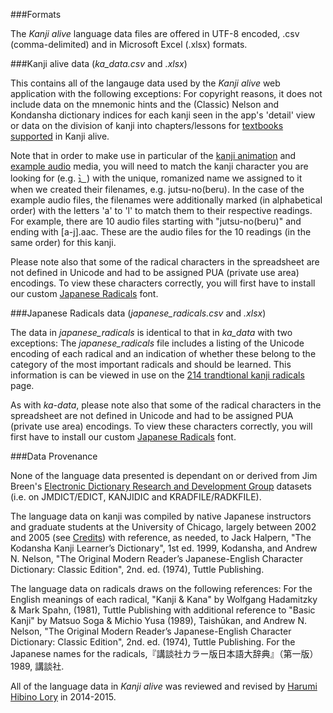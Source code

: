 ###Formats

The _Kanji alive_ language data files are offered in UTF-8 encoded, .csv (comma-delimited) and in Microsoft Excel (.xlsx) formats. 

###Kanji alive data (_ka_data.csv_ and _.xlsx_)

This contains all of the langauge data used by the _Kanji alive_ web application with the following exceptions: For copyright reasons, it does not include data on the mnemonic hints and the (Classic) Nelson and Kondansha dictionary indices for each kanji seen in the app's 'detail' view or data on the division of kanji into chapters/lessons for [textbooks supported](http://kanjialive.com/supported-textbooks/) in Kanji alive.

Note that in order to make use in particular of the [kanji animation](https://github.com/kintopp/Kanji-alive/tree/master/kanji-animations) and [example audio](https://github.com/kintopp/Kanji-alive/tree/master/examples-audio) media, you will need to match the kanji character you are looking for (e.g. ⻌) with the unique, romanized name we assigned to it when we created their filenames, e.g. jutsu-no(beru). In the case of the example audio files, the filenames were additionally marked (in alphabetical order) with the letters 'a' to 'l' to match them to their respective readings. For example, there are 10 audio files starting with "jutsu-no(beru)" and ending with [a-j].aac. These are the audio files for the 10 readings (in the same order) for this kanji.

Please note also that some of the radical characters in the spreadsheet are not defined in Unicode and had to be assigned PUA (private use area) encodings. To view these characters correctly, you will first have to install our custom [Japanese Radicals](https://github.com/kintopp/Kanji-alive/tree/master/radicals-font) font. 

###Japanese Radicals data (_japanese_radicals.csv_ and _.xlsx_)

The data in _japanese_radicals_ is identical to that in _ka_data_ with two exceptions: The _japanese_radicals_ file includes a listing of the Unicode encoding of each radical and an indication of whether these belong to the category of the most important radicals and should be learned. This information is can be viewed in use on the [214 trandtional kanji radicals](http://kanjialive.com/214-traditional-kanji-radicals/) page. 

As with _ka-data_, please note also that some of the radical characters in the spreadsheet are not defined in Unicode and had to be assigned PUA (private use area) encodings. To view these characters correctly, you will first have to install our custom [Japanese Radicals](https://github.com/kintopp/Kanji-alive/tree/master/radicals-font) font. 

###Data Provenance

None of the language data presented is dependant on or derived from Jim Breen's [Electronic Dictionary Research and Development Group](http://www.edrdg.org) datasets (i.e. on JMDICT/EDICT, KANJIDIC and KRADFILE/RADKFILE). 

The language data on kanji was compiled by native Japanese instructors and graduate students at the University of Chicago, largely between 2002 and 2005 (see [Credits](http://kanjialive.com/credits/)) with reference, as needed, to Jack Halpern, "The Kodansha Kanji Learner’s Dictionary", 1st ed. 1999, Kodansha, and Andrew N. Nelson, "The Original Modern Reader’s Japanese-English Character Dictionary: Classic Edition", 2nd. ed. (1974), Tuttle Publishing. 

The language data on radicals draws on the following references: For the English meanings of each radical, "Kanji & Kana" by Wolfgang Hadamitzky & Mark Spahn, (1981), Tuttle Publishing with additional reference to "Basic Kanji" by Matsuo Soga & Michio Yusa (1989), Taishūkan, and Andrew N. Nelson, "The Original Modern Reader’s Japanese-English Character Dictionary: Classic Edition", 2nd. ed. (1974), Tuttle Publishing. For the Japanese names for the radicals,『講談社カラー版日本語大辞典』（第一版）1989, 講談社.

All of the language data in _Kanji alive_ was reviewed and revised by [Harumi Hibino Lory](http://ealc.uchicago.edu/faculty/lecturers) in 2014-2015.

